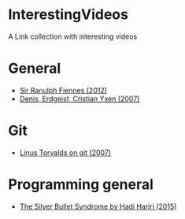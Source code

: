# InterestingVideos
A Link collection with interesting videos
# General
* [Sir Ranulph Fiennes (2012)](https://www.youtube.com/watch?v=3K_9SrHIcQ0)
* [Denis, Erdgeist, Cristian Yxen (2007)](https://media.ccc.de/v/24c3-2355-de-trecker_fahrn)
# Git
* [Linus Torvalds on git (2007)](https://www.youtube.com/watch?v=4XpnKHJAok8)
# Programming general
* [The Silver Bullet Syndrome by Hadi Hariri (2015)](https://www.youtube.com/watch?v=3wyd6J3yjcs)
